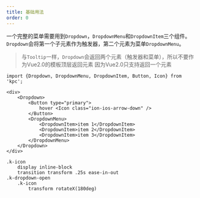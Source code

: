 ```yaml
---
title: 基础用法
order: 0
---
```


一个完整的菜单需要用到`Dropdown`，`DropdownMenu`和`DropdownItem`三个组件。
`Dropdown`会将第一个子元素作为触发器，第二个元素为菜单`DropdownMenu`。

> 与`Tooltip`一样，`Dropdown`会返回两个元素（触发器和菜单），所以不要作为Vue2.0的模板顶层返回元素
> 因为Vue2.0只支持返回一个元素


```vdt
import {Dropdown, DropdownMenu, DropdownItem, Button, Icon} from 'kpc';

<div>
    <Dropdown>
        <Button type="primary">
            hover <Icon class="ion-ios-arrow-down" />
        </Button>
        <DropdownMenu>
            <DropdownItem>item 1</DropdownItem>
            <DropdownItem>item 2</DropdownItem>
            <DropdownItem>item 3</DropdownItem>
        </DropdownMenu>
    </Dropdown>
</div>
```

```styl
.k-icon
    display inline-block
    transition transform .25s ease-in-out
.k-dropdown-open
    .k-icon
        transform rotateX(180deg)
```
